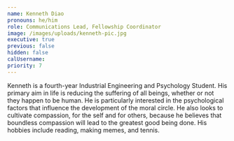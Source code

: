 ```yaml
---
name: Kenneth Diao
pronouns: he/him
role: Communications Lead, Fellowship Coordinator
image: /images/uploads/kenneth-pic.jpg
executive: true
previous: false
hidden: false
calUsername:
priority: 7
---
```

Kenneth is a fourth-year Industrial Engineering and Psychology Student. His primary aim in life is reducing the suffering of all beings, whether or not they happen to be human. He is particularly interested in the psychological factors that influence the development of the moral circle. He also looks to cultivate compassion, for the self and for others, because he believes that boundless compassion will lead to the greatest good being done. His hobbies include reading, making memes, and tennis.